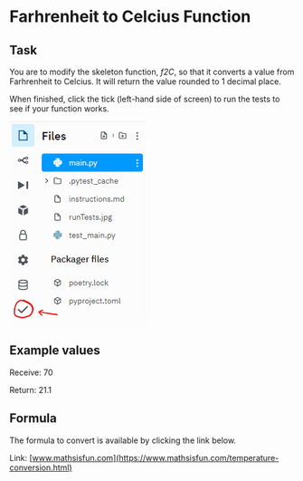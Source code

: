 # Farhrenheit to Celcius Function

## Task

You are to modify the skeleton function, *f2C*, so that it converts a value from Farhrenheit to Celcius.  It will return the value rounded to 1 decimal place.

When finished, click the tick (left-hand side of screen) to run the tests to see if your function works.

![Run tests button indicated](assets/runTests.png)

## Example values

Receive: 70

Return: 21.1

## Formula

The formula to convert is available by clicking the link below.

Link: [www.mathsisfun.com](https://www.mathsisfun.com/temperature-conversion.html)